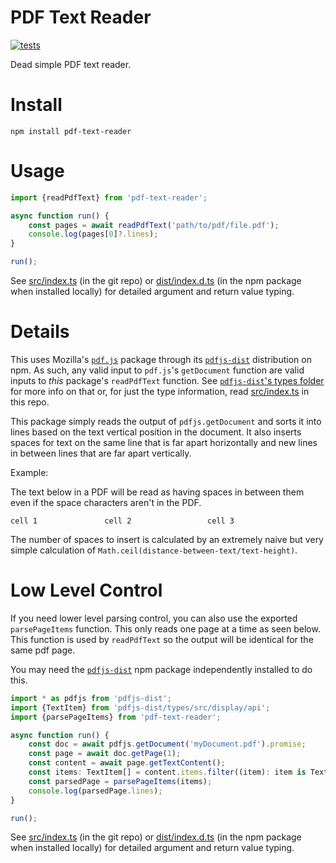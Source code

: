 # PDF Text Reader

[![tests](https://github.com/electrovir/pdf-text-reader/workflows/tests/badge.svg)](https://github.com/electrovir/pdf-text-reader/actions)

Dead simple PDF text reader.

# Install

```
npm install pdf-text-reader
```

# Usage

<!-- example-link: src/readme-examples/read-pdf-text.example.ts -->

```TypeScript
import {readPdfText} from 'pdf-text-reader';

async function run() {
    const pages = await readPdfText('path/to/pdf/file.pdf');
    console.log(pages[0]?.lines);
}

run();
```

See [src/index.ts](https://github.com/electrovir/pdf-text-reader/tree/master/src/index.ts) (in the git repo) or [dist/index.d.ts](dist/index.d.ts) (in the npm package when installed locally) for detailed argument and return value typing.

# Details

This uses Mozilla's [`pdf.js`](https://github.com/mozilla/pdf.js/) package through its [`pdfjs-dist`](https://www.npmjs.com/package/pdfjs-dist) distribution on npm. As such, any valid input to `pdf.js`'s `getDocument` function are valid inputs to _this_ package's `readPdfText` function. See [`pdfjs-dist`'s types folder](https://github.com/mozilla/pdfjs-dist/blob/master/types/display/api.d.ts) for more info on that or, for just the type information, read [src/index.ts](https://github.com/electrovir/pdf-text-reader/tree/master/src/index.ts) in this repo.

This package simply reads the output of `pdfjs.getDocument` and sorts it into lines based on the text vertical position in the document. It also inserts spaces for text on the same line that is far apart horizontally and new lines in between lines that are far apart vertically.

Example:

The text below in a PDF will be read as having spaces in between them even if the space characters aren't in the PDF.

```
cell 1               cell 2                 cell 3
```

The number of spaces to insert is calculated by an extremely naive but very simple calculation of `Math.ceil(distance-between-text/text-height)`.

# Low Level Control

If you need lower level parsing control, you can also use the exported `parsePageItems` function. This only reads one page at a time as seen below. This function is used by `readPdfText` so the output will be identical for the same pdf page.

You may need the [`pdfjs-dist`](https://www.npmjs.com/package/pdfjs-dist) npm package independently installed to do this.

<!-- example-link: src/readme-examples/lower-level-controls.example.ts -->

```TypeScript
import * as pdfjs from 'pdfjs-dist';
import {TextItem} from 'pdfjs-dist/types/src/display/api';
import {parsePageItems} from 'pdf-text-reader';

async function run() {
    const doc = await pdfjs.getDocument('myDocument.pdf').promise;
    const page = await doc.getPage(1);
    const content = await page.getTextContent();
    const items: TextItem[] = content.items.filter((item): item is TextItem => 'str' in item);
    const parsedPage = parsePageItems(items);
    console.log(parsedPage.lines);
}

run();
```

See [src/index.ts](https://github.com/electrovir/pdf-text-reader/tree/master/src/index.ts) (in the git repo) or [dist/index.d.ts](dist/index.d.ts) (in the npm package when installed locally) for detailed argument and return value typing.
